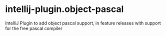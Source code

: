 # intellij-plugin.object-pascal
IntelliJ Plugin to add object pascal support, in feature releases with support for the free pascal compiler
